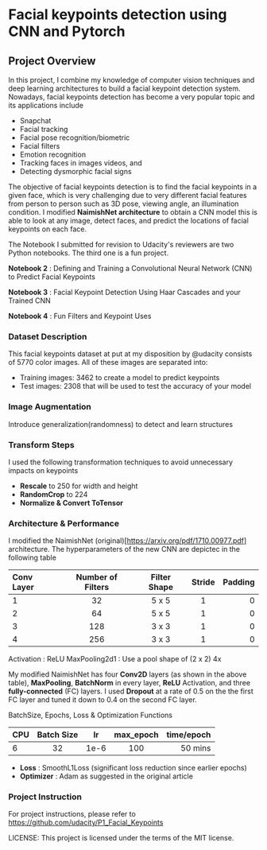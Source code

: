 [//]: # (Image References)

[image1]: ./images/key_pts_example.png "Facial Keypoint Detection"

# Facial keypoints detection using CNN and Pytorch

## Project Overview

In this project, I combine my knowledge of computer vision techniques and deep learning architectures to build a facial keypoint detection system. Nowadays, facial keypoints detection has become a very popular topic and its applications include 
- Snapchat
- Facial tracking
- Facial pose recognition/biometric 
- Facial filters
- Emotion recognition
- Tracking faces in images videos, and
- Detecting dysmorphic facial signs

The objective of facial keypoints detection is to find the facial keypoints in a given face, which is very challenging due to very different facial features from person to person such as 3D pose, viewing angle, an illumination condition. I modified **NaimishNet architecture** to obtain a CNN model this is able to look at any image, detect faces, and predict the locations of facial keypoints on each face.

The Notebook I submitted for revision to Udacity's reviewers are two Python notebooks. The third one is a fun project.

__Notebook 2__ : Defining and Training a Convolutional Neural Network (CNN) to Predict Facial Keypoints

__Notebook 3__ : Facial Keypoint Detection Using Haar Cascades and your Trained CNN

__Notebook 4__ : Fun Filters and Keypoint Uses

### Dataset Description
This facial keypoints dataset at put at my disposition by @udacity consists of 5770 color images. All of these images are separated into:
- Training images: 3462 to create a model to predict keypoints
- Test images: 2308 that will be used to test the accuracy of your model

### Image Augmentation
Introduce generalization(randomness) to detect and learn structures


### Transform Steps
I used the following transformation techniques to avoid unnecessary impacts on keypoints
- **Rescale** to 250 for width and height
- **RandomCrop** to 224
- **Normalize & Convert ToTensor**


### Architecture & Performance
I modified the NaimishNet (original)[https://arxiv.org/pdf/1710.00977.pdf] architecture. The hyperparameters of the new CNN are depictec in the following table

|Conv Layer      | Number of Filters | Filter Shape     | Stride     | Padding     |
| :---           |    :----:         |          :---:   | :---:      |---:         |
|1               | 32                |        5 x 5     |1	     |0 	   |
|2               | 64                |        5 x 5     |1	     |0	           |
|3               | 128               |        3 x 3     |1	     |0	           |
|4               | 256               |        3 x 3     |1	     |0	           |

Activation : ReLU
MaxPooling2d1 : Use a pool shape of (2 x 2) 4x

My modified NaimishNet has four **Conv2D** layers (as shown in the above table), **MaxPooling**, **BatchNorm** in every layer, **ReLU** Activation, and three **fully-connected** (FC) layers. I used **Dropout** at a rate of 0.5 on the the first FC layer and tuned it down to 0.4 on the second FC layer.


BatchSize, Epochs, Loss & Optimization Functions

|CPU      	 | Batch Size	     | lr	        | max_epoch  | time/epoch  |
| :---           |    :----:         |          :---:   | :---:      |---:         |
|6               | 32                |       1e-6       |100         |50 mins 	   |

- **Loss**     : SmoothL1Loss (significant loss reduction since earlier epochs)
- **Optimizer** : Adam as suggested in the original article
	

### Project Instruction
For project instructions, please refer to https://github.com/udacity/P1_Facial_Keypoints


LICENSE: This project is licensed under the terms of the MIT license.
